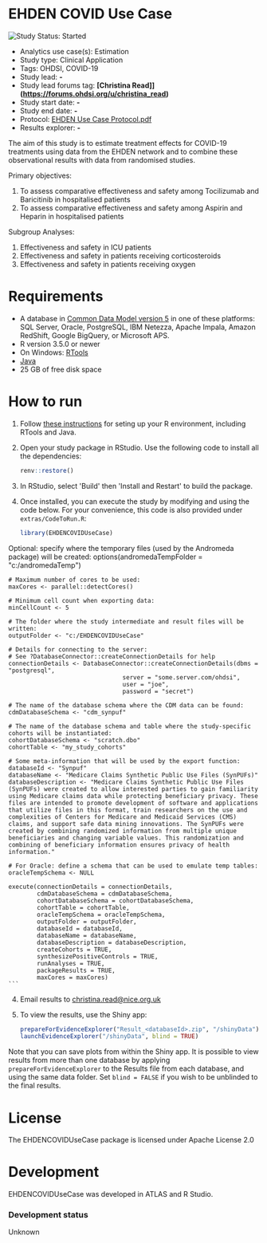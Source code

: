 EHDEN COVID Use Case
=============

<img src="https://img.shields.io/badge/Study%20Status-Started-blue.svg" alt="Study Status: Started">

- Analytics use case(s): Estimation
- Study type: Clinical Application
- Tags: OHDSI, COVID-19
- Study lead: **-**
- Study lead forums tag: **[Christina Read]](https://forums.ohdsi.org/u/christina_read)**
- Study start date: **-**
- Study end date: **-**
- Protocol: [EHDEN Use Case Protocol.pdf](https://github.com/christinaread/EHDENUseCase/files/9027963/EHDEN.Use.Case.Protocol.pdf)
- Results explorer: **-**

The aim of this study is to estimate treatment effects for COVID-19 treatments using data from the EHDEN network and to combine these observational results with data from randomised studies.

Primary objectives: 
1) To assess comparative effectiveness and safety among Tocilizumab and Baricitinib in hospitalised patients
2) To assess comparative effectiveness and safety among Aspirin and Heparin in hospitalised patients 

Subgroup Analyses:
1) Effectiveness and safety in ICU patients  
2) Effectiveness and safety in patients receiving corticosteroids
3) Effectiveness and safety in patients receiving oxygen

Requirements
============

- A database in [Common Data Model version 5](https://github.com/OHDSI/CommonDataModel) in one of these platforms: SQL Server, Oracle, PostgreSQL, IBM Netezza, Apache Impala, Amazon RedShift, Google BigQuery, or Microsoft APS.
- R version 3.5.0 or newer
- On Windows: [RTools](http://cran.r-project.org/bin/windows/Rtools/)
- [Java](http://java.com)
- 25 GB of free disk space

How to run
==========
1. Follow [these instructions](https://ohdsi.github.io/Hades/rSetup.html) for seting up your R environment, including RTools and Java. 

2. Open your study package in RStudio. Use the following code to install all the dependencies:

	```r
	renv::restore()
	```

3. In RStudio, select 'Build' then 'Install and Restart' to build the package.

3. Once installed, you can execute the study by modifying and using the code below. For your convenience, this code is also provided under `extras/CodeToRun.R`:

	```r
	library(EHDENCOVIDUseCase)
	
  Optional: specify where the temporary files (used by the Andromeda package) will be created:
    options(andromedaTempFolder = "c:/andromedaTemp")
	
	# Maximum number of cores to be used:
	maxCores <- parallel::detectCores()
	
	# Minimum cell count when exporting data:
	minCellCount <- 5
	
	# The folder where the study intermediate and result files will be written:
	outputFolder <- "c:/EHDENCOVIDUseCase"
	
	# Details for connecting to the server:
	# See ?DatabaseConnector::createConnectionDetails for help
	connectionDetails <- DatabaseConnector::createConnectionDetails(dbms = "postgresql",
									server = "some.server.com/ohdsi",
									user = "joe",
									password = "secret")
	
	# The name of the database schema where the CDM data can be found:
	cdmDatabaseSchema <- "cdm_synpuf"
	
	# The name of the database schema and table where the study-specific cohorts will be instantiated:
	cohortDatabaseSchema <- "scratch.dbo"
	cohortTable <- "my_study_cohorts"
	
	# Some meta-information that will be used by the export function:
	databaseId <- "Synpuf"
	databaseName <- "Medicare Claims Synthetic Public Use Files (SynPUFs)"
	databaseDescription <- "Medicare Claims Synthetic Public Use Files (SynPUFs) were created to allow interested parties to gain familiarity using Medicare claims data while protecting beneficiary privacy. These files are intended to promote development of software and applications that utilize files in this format, train researchers on the use and complexities of Centers for Medicare and Medicaid Services (CMS) claims, and support safe data mining innovations. The SynPUFs were created by combining randomized information from multiple unique beneficiaries and changing variable values. This randomization and combining of beneficiary information ensures privacy of health information."
	
	# For Oracle: define a schema that can be used to emulate temp tables:
	oracleTempSchema <- NULL
	
	execute(connectionDetails = connectionDetails,
            cdmDatabaseSchema = cdmDatabaseSchema,
            cohortDatabaseSchema = cohortDatabaseSchema,
            cohortTable = cohortTable,
            oracleTempSchema = oracleTempSchema,
            outputFolder = outputFolder,
            databaseId = databaseId,
            databaseName = databaseName,
            databaseDescription = databaseDescription,
            createCohorts = TRUE,
            synthesizePositiveControls = TRUE,
            runAnalyses = TRUE,
            packageResults = TRUE,
            maxCores = maxCores)
	```

4. Email results to christina.read@nice.org.uk
		
5. To view the results, use the Shiny app:

	```r
	prepareForEvidenceExplorer("Result_<databaseId>.zip", "/shinyData")
	launchEvidenceExplorer("/shinyData", blind = TRUE)
	```
  
  Note that you can save plots from within the Shiny app. It is possible to view results from more than one database by applying `prepareForEvidenceExplorer` to the Results file from each database, and using the same data folder. Set `blind = FALSE` if you wish to be unblinded to the final results.

License
=======
The EHDENCOVIDUseCase package is licensed under Apache License 2.0

Development
===========
EHDENCOVIDUseCase was developed in ATLAS and R Studio.

### Development status

Unknown
